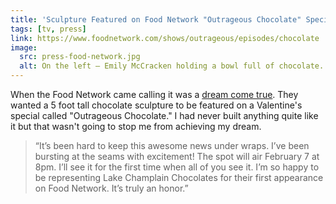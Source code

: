 ```yaml
---
title: 'Sculpture Featured on Food Network "Outrageous Chocolate" Special'
tags: [tv, press]
link: https://www.foodnetwork.com/shows/outrageous/episodes/chocolate
image:
  src: press-food-network.jpg
  alt: On the left – Emily McCracken holding a bowl full of chocolate. On the right – a portion of the sculpture created for the special.
---
```


When the Food Network came calling it was a [dream come true](/journal/2015/a-dream-come-true/). They wanted a 5 foot tall chocolate sculpture to be featured on a Valentine's special called "Outrageous Chocolate." I had never built anything quite like it but that wasn't going to stop me from achieving my dream.

> &ldquo;It’s been hard to keep this awesome news under wraps. I’ve been bursting at the seams with excitement! The spot will air February 7 at 8pm.  I’ll see it for the first time when all of you see it. I’m so happy to be representing Lake Champlain Chocolates for their first appearance on Food Network. It’s truly an honor.&rdquo;